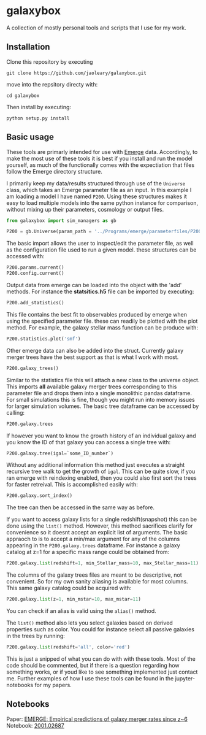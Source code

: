 # galaxybox

A collection of mostly personal tools and scripts that I use for my work.

## Installation

Clone this repository by executing

    git clone https://github.com/jaoleary/galaxybox.git

move into the repsitory directy with:

    cd galaxybox

Then install by executing:

    python setup.py install

## Basic usage

These tools are primarly intended for use with [Emerge](http://www.usm.uni-muenchen.de/emerge/) data. Accordingly, to make the most use of these tools it is best if you install and run the model yourself, as much of the functionally comes with the expectiation that files follow the Emerge directory structure.

I primarily keep my data/results structured through use of the `Universe` class, which takes an Emerge parameter file as an input. In this example I am loading a model I have named `P200`. Using these structures makes it easy to load multiple models into the same python instance for comparison, without mixing up their parameters, cosmology or output files.

```python
from galaxybox import sim_managers as gb

P200 = gb.Universe(param_path = '../Programs/emerge/parameterfiles/P200.param', sim_type = 'emerge')
```

The basic import allows the user to inspect/edit the parameter file, as well as the configuration file used to run a given model. these structures can be accessed with:

```python
P200.params.current()
P200.config.current()
```

Output data from emerge can be loaded into the object with the 'add' methods. For instance the **statsitics.h5** file can be imported by executing:

```python
P200.add_statistics()
```

This file contains the best fit to observables produced by emerge when using the specified parameter file. these can readily be plotted with the plot method. For example, the galaxy stellar mass function can be produce with:

```python
P200.statistics.plot('smf')
```

Other emerge data can also be added into the struct. Currently galaxy merger trees have the best support as that is what I work with most.

```python
P200.galaxy_trees()
```

Similar to the statistics file this will attach a new class to the universe object. This imports **all** available galaxy merger trees corresponding to this parameter file and drops them into a single monolithic pandas dataframe. For small simulations this is fine, though you might run into memory issues for larger simulation volumes. The basic tree dataframe can be accessed by calling:

```python
P200.galaxy.trees
```

If however you want to know the growth history of an individual galaxy and you know the ID of that galaxy you can access a single tree with:
```python
P200.galaxy.tree(igal=`some_ID_number`)
```
Without any additional information this method just executes a straight recursive tree walk to get the growth of `igal`. This can be quite slow, if you ran emerge with reindexing enabled, then you could also first sort the trees for faster retreival. This is accomplished easily with:
```python
P200.galaxy.sort_index()
```
The tree can then be accessed in the same way as before.

If you want to access galaxy lists for a single redshift(snapshot) this can be done using the `list()` method. However, this method sacrifices clarify for convenience so it doesnt accept an explicit list of arguments. The basic appraoch to is to accept a min/max argument for any of the columns appearing in the `P200.galaxy.trees` dataframe. For instance a galaxy catalog at z=1 for a specific mass range could be obtained from:

```python
P200.galaxy.list(redshift=1, min_Stellar_mass=10, max_Stellar_mass=11)
```

The columns of the galaxy trees files are meant to be descriptive, not convenient. So for my own sanity aliasing is available for most columns. This same galaxy catalog could be acquired with:
```python
P200.galaxy.list(z=1, min_mstar=10, max_mstar=11)
```
You can check if an alias is valid using the `alias()` method.

The `list()` method also lets you select galaxies based on derived properties such as color. You could for instance select all passive galaxies in the trees by running:

```python
P200.galaxy.list(redshift='all', color='red')
```

This is just a snipped of what you can do with with these tools. Most of the code should be commented, but if there is a question regarding how something works, or if youd like to see something implemented just contact me. Further examples of how I use these tools can be found in the jupyter-notebooks for my papers.

## Notebooks 

Paper: [EMERGE: Empirical predictions of galaxy merger rates since z~6](https://ui.adsabs.harvard.edu/abs/2020arXiv200102687O/abstract)\
Notebook: [2001.02687](https://github.com/jaoleary/2001.02687)